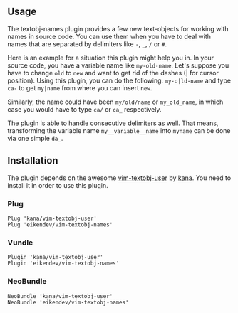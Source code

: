 Usage
-----

The textobj-names plugin provides a few new text-objects for working with names in source code.
You can use them when you have to deal with names that are separated by delimiters like `-`, `_`, `/` or `#`.

Here is an example for a situation this plugin might help you in.
In your source code, you have a variable name like `my-old-name`.
Let's suppose you have to change `old` to `new` and want to get rid of the dashes (\| for cursor position).
Using this plugin, you can do the following.
`my-o|ld-name` and type `ca-` to get `my|name` from where you can insert `new`.

Similarly, the name could have been `my/old/name` or `my_old_name`, in which case you would have to type `ca/` or `ca_` respectively.

The plugin is able to handle consecutive delimiters as well.
That means, transforming the variable name `my__variable__name` into `myname` can be done via one simple `da_`.

Installation
------------

The plugin depends on the awesome [vim-textobj-user](https://github.com/kana/vim-textobj-user) by [kana](https://github.com/kana).
You need to install it in order to use this plugin.

### Plug
```
Plug 'kana/vim-textobj-user'
Plug 'eikendev/vim-textobj-names'
```
### Vundle
```
Plugin 'kana/vim-textobj-user'
Plugin 'eikendev/vim-textobj-names'
```
### NeoBundle
```
NeoBundle 'kana/vim-textobj-user'
NeoBundle 'eikendev/vim-textobj-names'
```
